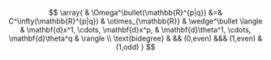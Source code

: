
$$
  \array{
    &
    \Omega^\bullet(\mathbb{R}^{p|q})
     &=&
     C^\infty(\mathbb{R}^{p|q})
      &
       \otimes_{\mathbb{R}}
      &
      \wedge^\bullet \langle
      &
       \mathbf{d}x^1, \cdots, \mathbf{d}x^p,
      &
        \mathbf{d}\theta^1, \cdots, \mathbf{d}\theta^q
      &
     \rangle
     \\
     \text{bidegree}
     &
     &&
     (0,even)
     &&&
     (1,even)
     &
     (1,odd)
  }
$$
